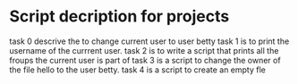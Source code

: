 # Script decription for projects
task 0 descrive the to change current user to user betty
task 1 is to print the username of the currrent user.
task 2 is to write a script that prints all the froups the current user is part of
task 3 is a script to change the owner of the file hello to the user betty.
task 4 is a script to create an empty fle
